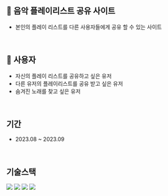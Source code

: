 ## :musical_keyboard: 음악 플레이리스트 공유 사이트

+ 본인의 플레이 리스트를 다른 사용자들에게 공유 할 수 있는 사이트

<br>

## :girl: 사용자

+ 자신의 플레이 리스트를 공유하고 싶은 유저
+ 다른 유저의 플레이리스트를 공유 받고 싶은 유저
+ 숨겨진 노래를 찾고 싶은 유저

<br>

## 기간
- 2023.08 ~ 2023.09

<br>

## 기술스택

  <img src="https://img.shields.io/badge/React-61DAFB?style=flat&logo=React&logoColor=white"/>
  <img src="https://img.shields.io/badge/javascript-F7DF1E?style=flat&logo=javascript&logoColor=white"/>
  <img src="https://img.shields.io/badge/mysql-4479A1?style=flat&logo=mysql&logoColor=white"/>
  <img src="https://img.shields.io/badge/css3-1572B6?style=flat&logo=css3&logoColor=white"/>

 


